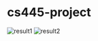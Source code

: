 # cs445-project
![result1](https://github.com/gakalu/cs445-project/blob/main/Capture1.PNG)
![result2](https://github.com/gakalu/cs445-project/blob/main/Capture2.PNG)

